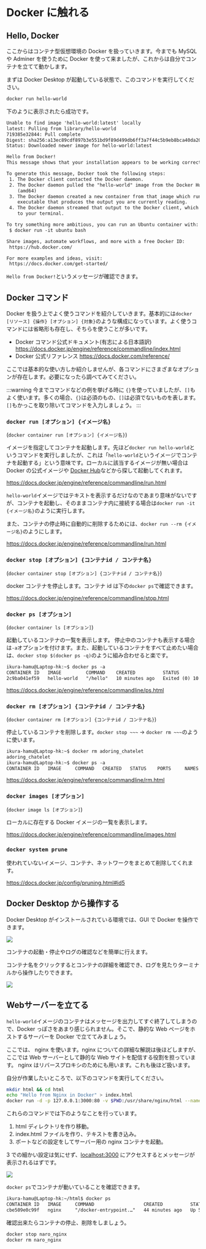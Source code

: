 # Docker に触れる

## Hello, Docker

ここからはコンテナ型仮想環境の Docker を扱っていきます。今までも MySQL や Adminer を使うために Docker を使って来ましたが、これからは自分でコンテナを立てて動かします。

まずは Docker Desktop が起動している状態で、このコマンドを実行してください。

```sh
docker run hello-world
```

下のように表示されたら成功です。

```txt
Unable to find image 'hello-world:latest' locally
latest: Pulling from library/hello-world
719385e32844: Pull complete
Digest: sha256:a13ec89cdf897b3e551bd9f89d499db6ff3a7f44c5b9eb8bca40da20eb4ea1fa
Status: Downloaded newer image for hello-world:latest

Hello from Docker!
This message shows that your installation appears to be working correctly.

To generate this message, Docker took the following steps:
 1. The Docker client contacted the Docker daemon.
 2. The Docker daemon pulled the "hello-world" image from the Docker Hub.
    (amd64)
 3. The Docker daemon created a new container from that image which runs the
    executable that produces the output you are currently reading.
 4. The Docker daemon streamed that output to the Docker client, which sent it
    to your terminal.

To try something more ambitious, you can run an Ubuntu container with:
 $ docker run -it ubuntu bash

Share images, automate workflows, and more with a free Docker ID:
 https://hub.docker.com/

For more examples and ideas, visit:
 https://docs.docker.com/get-started/
```

`Hello from Docker!`というメッセージが確認できます。

## Docker コマンド

Docker を扱う上でよく使うコマンドを紹介していきます。基本的には`docker [リソース] {操作} [オプション] {対象}`のような構成になっています。よく使うコマンドには省略形も存在し、そちらを使うことが多いです。

- Docker コマンド公式ドキュメント(有志による日本語訳) https://docs.docker.jp/engine/reference/commandline/index.html
- Docker 公式リファレンス https://docs.docker.com/reference/

ここでは基本的な使い方しか紹介しませんが、各コマンドにさまざまなオプションが存在します。必要になったら調べてみてください。

:::warning
今までコマンドなどの例を挙げる時に `{}`を使っていましたが、`[]`もよく使います。多くの場合、`{}`は必須のもの、`[]`は必須でないものを表します。`[]`もかっこを取り除いてコマンドを入力しましょう。
:::

### `docker run [オプション] {イメージ名}`

(`docker container run [オプション] {イメージ名}`)

イメージを指定してコンテナを起動します。先ほど`docker run hello-world`というコマンドを実行しましたが、これは「`hello-world`というイメージでコンテナを起動する」という意味です。ローカルに該当するイメージが無い場合は Docker の公式イメージや [Docker Hub](https://hub.docker.com/)などから探して起動してくれます。

https://docs.docker.jp/engine/reference/commandline/run.html

`hello-world`イメージではテキストを表示するだけなのであまり意味がないですが、コンテナを起動し、そのままコンテナ内に接続する場合は`docker run -it {イメージ名}`のように実行します。

また、コンテナの停止時に自動的に削除するためには、`docker run --rm {イメージ名}`のようにします。

https://docs.docker.jp/engine/reference/commandline/run.html

### `docker stop [オプション] {コンテナid / コンテナ名}`

(`docker container stop [オプション] {コンテナid / コンテナ名}`)

docker コンテナを停止します。コンテナ id は下の`docker ps`で確認できます。

https://docs.docker.jp/engine/reference/commandline/stop.html

### `docker ps [オプション]`

(`docker container ls [オプション]`)

起動しているコンテナの一覧を表示します。
停止中のコンテナも表示する場合は`-a`オプションを付けます。また、起動しているコンテナをすべて止めたい場合は、`docker stop $(docker ps -q)`のように組み合わせると楽です。

```txt
ikura-hamu@Laptop-hk:~$ docker ps -a
CONTAINER ID   IMAGE         COMMAND    CREATED          STATUS                      PORTS     NAMES
2c9ba041ef59   hello-world   "/hello"   10 minutes ago   Exited (0) 10 minutes ago             adoring_chatelet
```

https://docs.docker.jp/engine/reference/commandline/ps.html

### `docker rm [オプション] {コンテナid / コンテナ名}`

(`docker container rm [オプション] {コンテナid / コンテナ名}`)

停止しているコンテナを削除します。`docker stop ~~~` -> `docker rm ~~~`のように使います。

```txt
ikura-hamu@Laptop-hk:~$ docker rm adoring_chatelet
adoring_chatelet
ikura-hamu@Laptop-hk:~$ docker ps -a
CONTAINER ID   IMAGE     COMMAND   CREATED   STATUS    PORTS     NAMES
```

https://docs.docker.jp/engine/reference/commandline/rm.html

### `docker images [オプション]`

(`docker image ls [オプション]`)

ローカルに存在する Docker イメージの一覧を表示します。

https://docs.docker.jp/engine/reference/commandline/images.html

### `docker system prune`

使われていないイメージ、コンテナ、ネットワークをまとめて削除してくれます。

https://docs.docker.jp/config/pruning.html#id5

## Docker Desktop から操作する

Docker Desktop がインストールされている環境では、GUI で Docker を操作できます。

![](images/docker_desktop.png)

コンテナの起動・停止やログの確認などを簡単に行えます。

コンテナ名をクリックするとコンテナの詳細を確認でき、ログを見たりターミナルから操作したりできます。

![](images/docker_desktop_details.png)

## Webサーバーを立てる

`hello-world`イメージのコンテナはメッセージを出力してすぐ終了してしまうので、Docker っぽさをあまり感じられません。そこで、静的な Web ページをホストするサーバーを Docker で立ててみましょう。

ここでは、 nginx を使います。nginx についての詳細な解説は後ほどしますが、ここでは Web サーバーとして静的な Web サイトを配信する役割を担っています。
nginx はリバースプロキシのためにも用います。これも後ほど扱います。

自分が作業したいところで、以下のコマンドを実行してください。

```sh
mkdir html && cd html
echo "Hello from Nginx in Docker" > index.html
docker run -d -p 127.0.0.1:3000:80 -v $PWD:/usr/share/nginx/html --name naro_nginx nginx
```

これらのコマンドでは下のようなことを行っています。

1. html ディレクトリを作り移動。
2. index.html ファイルを作り、テキストを書き込み。
3. ポートなどの設定をしてサーバー用の nginx コンテナを起動。

3 での細かい設定は気にせず、<a href='http://localhost:3000' target="_blank" rel="noopener noreferrer">localhost:3000</a> にアクセスするとメッセージが表示されるはずです。

![](images/nginx_page.png)

`docker ps`でコンテナが動いていることを確認できます。

```txt
ikura-hamu@Laptop-hk:~/html$ docker ps
CONTAINER ID   IMAGE     COMMAND                  CREATED          STATUS         PORTS                    NAMES
cbe509e0c99f   nginx     "/docker-entrypoint.…"   44 minutes ago   Up 5 minutes   127.0.0.1:3000->80/tcp   naro_nginx
```

確認出来たらコンテナの停止、削除をしましょう。

```sh
docker stop naro_nginx
docker rm naro_nginx
```
